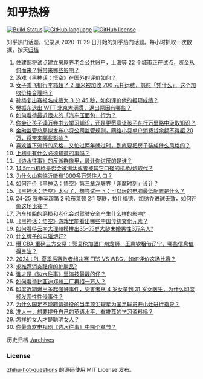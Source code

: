 # 知乎热榜
[![Build Status](https://github.com/ToWeLong/zhihu-hot-questions/workflows/CI/badge.svg)](https://github.com/ToWeLong/zhihu-hot-questions/actions)
[![GitHub language](https://img.shields.io/badge/language-golang-orange.svg)](https://golang.org/)
[![GitHub license](https://img.shields.io/github/license/ToWeLong/zhihu-hot-questions)](https://github.com/ToWeLong/zhihu-hot-questions/blob/main/LICENSE)

知乎热门话题，记录从 2020-11-29 日开始的知乎热门话题。每小时抓取一次数据，按天[归档](./archives)

<!-- BEGIN -->

1. [住建部将试点建立房屋养老金公共账户，上海等 22 个城市正在试点，资金从何而来？将带来哪些影响？](https://www.zhihu.com/question/665166482)
1. [游戏《黑神话：悟空》在国外的评价如何？](https://www.zhihu.com/question/658723687)
1. [女子乘飞机行李箱超了 2 厘米被加收 700 元托运费，怒怼「凭什么」，这个加收价格合理吗？](https://www.zhihu.com/question/665072860)
1. [孙杨复出赛报名成绩为 3 分 45 秒，如何评价他的报项成绩？](https://www.zhihu.com/question/665174718)
1. [樊振东退出 ​​WTT 北京大满贯，退出原因有哪些？](https://www.zhihu.com/question/665200506)
1. [如何看待最近很火的「汽车压面包」行为？](https://www.zhihu.com/question/664881546)
1. [你会让孩子读万卷书去学习知识，还是更愿意让孩子在行万里路中汲取知识？](https://www.zhihu.com/question/664042812)
1. [金融监管总局拟发布小贷公司监管规则，网络小贷单户消费贷余额不得超 20 万，将带来哪些影响？](https://www.zhihu.com/question/665163235)
1. [喜欢当下流行的风格，又怕过两年就过时，到底要把房子装成什么风格的？](https://www.zhihu.com/question/664096912)
1. [上初中有什么必须知道的事吗？](https://www.zhihu.com/question/664913356)
1. [《边水往事》的反派群像里，最让你讨厌的是谁？](https://www.zhihu.com/question/664814813)
1. [14.5mm机枪是否会被淘汰或者被其它口径的机枪/炮取代？](https://www.zhihu.com/question/646409435)
1. [为什么山东临沂能有1000多万常住人口？](https://www.zhihu.com/question/662086486)
1. [如何评价《黑神话：悟空》第三章浮屠界「逢魔时刻」设计？](https://www.zhihu.com/question/664969534)
1. [《黑神话：悟空》太火了，想尝试一下；可以玩的电脑最低配置是什么？](https://www.zhihu.com/question/664876926)
1. [24-25 赛季英超第 2 轮布莱顿 2:1 曼联，拉什福德、加纳乔进球无效，如何评价这场比赛？](https://www.zhihu.com/question/665197689)
1. [汽车轮胎的磨损和老化会对驾驶安全产生什么样的影响?](https://www.zhihu.com/question/606548483)
1. [《黑神话：悟空》游戏里能看出哪些中国传统文化元素？](https://www.zhihu.com/question/664774518)
1. [如何看待云南大理州摸排出35-55岁大龄未婚男性3万余人?](https://www.zhihu.com/question/665086637)
1. [什么牌子的电磁炉好?](https://www.zhihu.com/question/24102293)
1. [曝 CBA 重磅三方交易：郭艾伦加盟广州龙狮，王岚钦租借辽宁，哪些信息值得关注？](https://www.zhihu.com/question/665192911)
1. [2024 LPL 夏季后赛败者组决赛 TES VS WBG，如何评价这场比赛？](https://www.zhihu.com/question/665175792)
1. [求推荐消炎祛痘的护肤品?](https://www.zhihu.com/question/659421406)
1. [谁才是《边水往事》里演技最靓的仔？](https://www.zhihu.com/question/664802781)
1. [如何看待比亚迪郑州工厂再招一万人？](https://www.zhihu.com/question/665042738)
1. [印度近期爆出多起强奸事件，受害者从 4 岁女童到 31 岁女医生，为什么印度频发恶性性侵事件？](https://www.zhihu.com/question/664975919)
1. [为什么国足不能聘请退役的当年顶尖球星为国足球员开小灶进行指导？](https://www.zhihu.com/question/658262312)
1. [准大一，想要提升自己的英语水平，有推荐的学习资料吗？](https://www.zhihu.com/question/664363887)
1. [怎样的女人才是聪明女人？](https://www.zhihu.com/question/661568506)
1. [你最喜欢电视剧《边水往事》中哪个章节？](https://www.zhihu.com/question/664799262)

<!-- END -->

历史归档 [./archives](./archives)


### License
[zhihu-hot-questions](https://github.com/towelong/zhihu-hot-questions) 的源码使用 MIT License 发布。
